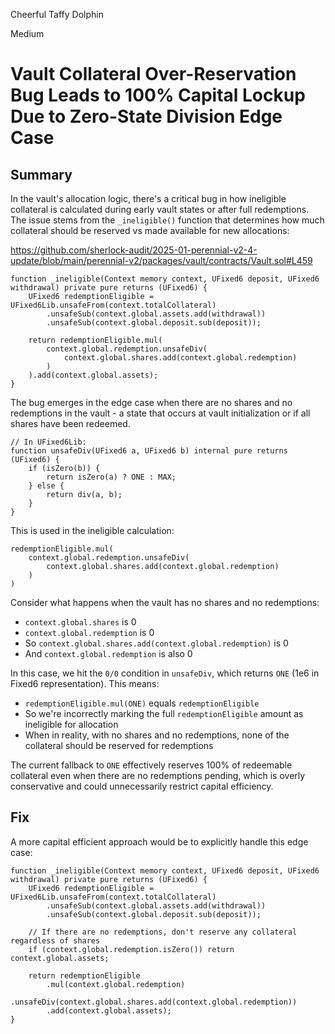 Cheerful Taffy Dolphin

Medium

# Vault Collateral Over-Reservation Bug Leads to 100% Capital Lockup Due to Zero-State Division Edge Case

## Summary
In the vault's allocation logic, there's a critical bug in how ineligible collateral is calculated during early vault states or after full redemptions. The issue stems from the `_ineligible()` function that determines how much collateral should be reserved vs made available for new allocations:

https://github.com/sherlock-audit/2025-01-perennial-v2-4-update/blob/main/perennial-v2/packages/vault/contracts/Vault.sol#L459

```solidity
function _ineligible(Context memory context, UFixed6 deposit, UFixed6 withdrawal) private pure returns (UFixed6) {
    UFixed6 redemptionEligible = UFixed6Lib.unsafeFrom(context.totalCollateral)
        .unsafeSub(context.global.assets.add(withdrawal))
        .unsafeSub(context.global.deposit.sub(deposit));

    return redemptionEligible.mul(
        context.global.redemption.unsafeDiv(
            context.global.shares.add(context.global.redemption)
        )
    ).add(context.global.assets);
}
```

The bug emerges in the edge case when there are no shares and no redemptions in the vault - a state that occurs at vault initialization or if all shares have been redeemed.

```solidity
// In UFixed6Lib:
function unsafeDiv(UFixed6 a, UFixed6 b) internal pure returns (UFixed6) {
    if (isZero(b)) {
        return isZero(a) ? ONE : MAX;
    } else {
        return div(a, b);
    }
}
```

This is used in the ineligible calculation:

```solidity
redemptionEligible.mul(
    context.global.redemption.unsafeDiv(
        context.global.shares.add(context.global.redemption)
    )
)
```

Consider what happens when the vault has no shares and no redemptions:
- `context.global.shares` is 0
- `context.global.redemption` is 0
- So `context.global.shares.add(context.global.redemption)` is 0
- And `context.global.redemption` is also 0

In this case, we hit the `0/0` condition in `unsafeDiv`, which returns `ONE` (1e6 in Fixed6 representation). This means:
- `redemptionEligible.mul(ONE)` equals `redemptionEligible`
- So we're incorrectly marking the full `redemptionEligible` amount as ineligible for allocation
- When in reality, with no shares and no redemptions, none of the collateral should be reserved for redemptions

The current fallback to `ONE` effectively reserves 100% of redeemable collateral even when there are no redemptions pending, which is overly conservative and could unnecessarily restrict capital efficiency.

## Fix
A more capital efficient approach would be to explicitly handle this edge case:

```solidity
function _ineligible(Context memory context, UFixed6 deposit, UFixed6 withdrawal) private pure returns (UFixed6) {
    UFixed6 redemptionEligible = UFixed6Lib.unsafeFrom(context.totalCollateral)
        .unsafeSub(context.global.assets.add(withdrawal))
        .unsafeSub(context.global.deposit.sub(deposit));
        
    // If there are no redemptions, don't reserve any collateral regardless of shares
    if (context.global.redemption.isZero()) return context.global.assets;
    
    return redemptionEligible
        .mul(context.global.redemption)
        .unsafeDiv(context.global.shares.add(context.global.redemption))
        .add(context.global.assets);
}
```